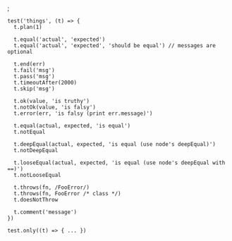 ;

    test('things', (t) => {
      t.plan(1)

      t.equal('actual', 'expected')
      t.equal('actual', 'expected', 'should be equal') // messages are optional

      t.end(err)
      t.fail('msg')
      t.pass('msg')
      t.timeoutAfter(2000)
      t.skip('msg')

      t.ok(value, 'is truthy')
      t.notOk(value, 'is falsy')
      t.error(err, 'is falsy (print err.message)')

      t.equal(actual, expected, 'is equal')
      t.notEqual

      t.deepEqual(actual, expected, 'is equal (use node's deepEqual)')
      t.notDeepEqual

      t.looseEqual(actual, expected, 'is equal (use node's deepEqual with ==)')
      t.notLooseEqual

      t.throws(fn, /FooError/)
      t.throws(fn, FooError /* class */)
      t.doesNotThrow

      t.comment('message')
    })

    test.only((t) => { ... })

